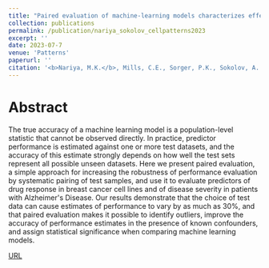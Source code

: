 ```yaml
---
title: "Paired evaluation of machine-learning models characterizes effects of confounders and outliers"
collection: publications
permalink: /publication/nariya_sokolov_cellpatterns2023
excerpt: ''
date: 2023-07-7
venue: 'Patterns'
paperurl: ''
citation: '<b>Nariya, M.K.</b>, Mills, C.E., Sorger, P.K., Sokolov, A.'
---
```

# Abstract
The true accuracy of a machine learning model is a population-level statistic that cannot be observed directly. In practice, predictor performance is estimated against one or more test datasets, and the accuracy of this estimate strongly depends on how well the test sets represent all possible unseen datasets. Here we present paired evaluation, a simple approach for increasing the robustness of performance evaluation by systematic pairing of test samples, and use it to evaluate predictors of drug response in breast cancer cell lines and of disease severity in patients with Alzheimer's Disease. Our results demonstrate that the choice of test data can cause estimates of performance to vary by as much as 30%, and that paired evaluation makes it possible to identify outliers, improve the accuracy of performance estimates in the presence of known confounders, and assign statistical significance when comparing machine learning models. 

[URL](https://www.cell.com/patterns/fulltext/S2666-3899(23)00146-0)
